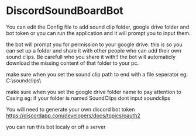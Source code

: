 # DiscordSoundBoardBot

You can edit the Config file to add sound clip folder, google drive folder and bot token or you can run the application and it will prompt you to input them.

the bot will prompt you for permission to your google drive. this is so you can set up a folder and share it with other people who can add their own sound clips. Be carefull who you share it with!! the bot will automaticly download the missing content of that folder to your pc.

make sure when you set the sound clip path to end with a file seperator eg: C:\soundclips\\

make sure when you set the google drive folder name to pay attention to Casing eg: if your folder is named SoundClips dont input soundclips

You will need to generate your own discord bot token
https://discordapp.com/developers/docs/topics/oauth2

you can run this bot localy or off a server
